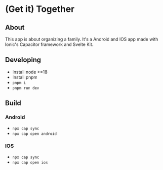 # (Get it) Together

## About

This app is about organizing a family. It's a Android and IOS app made with Ionic's Capacitor framework and Svelte Kit.

## Developing

- Install node >=18
- Install pnpm
- `pnpm i`
- `pnpm run dev`

## Build

### Android

- `npx cap sync`
- `npx cap open android`
<!-- TODO -->

### IOS

- `npx cap sync`
- `npx cap open ios`
<!-- TODO -->

